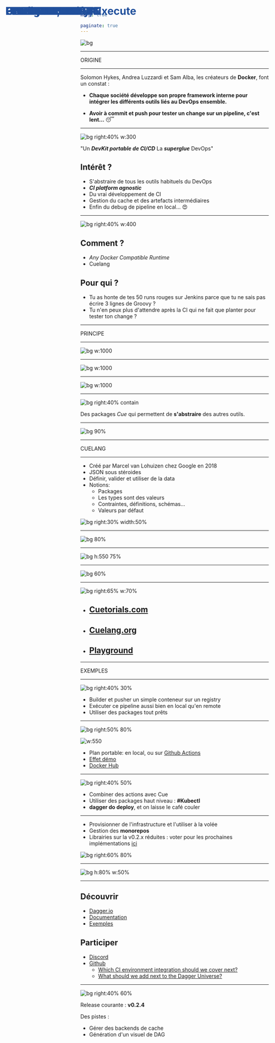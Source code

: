 ```yaml
---
marp: true

paginate: true
---
```

<style>
  
  section{
    background-image: url("ressources/images/background.png");
    background-size: cover;
    }
    
    h1 {
    color: #21509c;
    position: absolute;
    top: 20px; 
    left: 28px;
    font-weight: bold;
  }

  img[alt~="center"] {
    display: block;
    margin: 0 auto;
  }

  section li {
    line-height: 38px;
    font-size:26px
  }
  section.sommaire {
    background-image: url("ressources/images/rose_gauche.png");
  }

  section.sommaire ul li {
    line-height: 50px;
    font-size: 40px;
    position: relative;
    left: 250px;
  }

  section.sommaire>h1 {
    color: #21509c;
    position: absolute;
    top: 50px; 
    left: 350px;
    font-weight: bold;
  }

  section.part {
    background-image: url("ressources/images/background_part.png");
    background-size: cover;
    color: white;
    font-size: 150px;
    text-align: center;
  }

  section.part>p {
    color: white;
    position: absolute;
    top: 50%;
    left: 50%;
    font-weight: bold;
    transform: translate(-50%, -50%);
    background: #233a7b;
    width: max-content;

  }

  </style>



![bg](ressources/images/titre.png)

---
<!-- _class: part -->

ORIGINE

---
# UN BESOIN

Solomon Hykes, Andrea Luzzardi et Sam Alba, les créateurs de **Docker**, font un constat :

- **Chaque société développe son propre framework interne pour intégrer les différents outils liés au DevOps ensemble.**

- **Avoir à commit et push pour tester un change sur un pipeline, c'est lent...** :sleeping:

___
# UNE REPONSE


![bg right:40% w:300](ressources/images/dagger_logo.png)

"Un ***DevKit portable de CI/CD***
La ***superglue*** DevOps"

## **Intérêt ?**
- S'abstraire de tous les outils habituels du DevOps
- ***CI platform agnostic***
- Du vrai développement de CI
- Gestion du cache et des artefacts intermédiaires
- Enfin du debug de pipeline en local... :heart_eyes:

---

# DAGGER

![bg right:40% w:400 ](ressources/images/github.png)
## **Comment ?**
- *Any Docker Compatible Runtime*
- Cuelang

## **Pour qui ?**
- Tu as honte de tes 50 runs rouges sur Jenkins parce que tu ne sais pas écrire 3 lignes de Groovy ?
 - Tu n'en peux plus d'attendre après la CI qui ne fait que planter pour tester ton change ?
---

<!-- _class: part -->

PRINCIPE  

---

# LE DAG

![bg w:1000 ](ressources/images/dag_init.png)
___

# LE DAG

![bg w:1000 ](ressources/images/dag_nutella.png)
___

# LE DAG

![bg w:1000 ](ressources/images/dag_final.png)

---

# DES INGREDIENTS

![bg right:40% contain ](ressources/images/pkgs_dagger.png)

Des packages *Cue* qui permettent de **s'abstraire** des autres outils.


---

# UN PLAN

![bg 90% ](ressources/images/plan.png)

___

<!-- _class: part -->

CUELANG

---

# Configure, Unify, Execute

- Créé par Marcel van Lohuizen chez Google en 2018
- JSON sous stéroides
- Définir, valider et utiliser de la data
- Notions:
  - Packages
  - Les types sont des valeurs
  - Contraintes, définitions, schémas...
  - Valeurs par défaut

![bg right:30% width:50%](ressources/images/cuelogo.png)

---

# CUE RECETTE
![bg 80% ](ressources/images/cue1.png)

___

# CUE VALIDATION

![bg h:550 75% ](ressources/images/cue2.png)

___

# CUE GENERATION

![bg 60% ](ressources/images/cue3.png)

---

# POUR DEMARRER

![bg right:65% w:70% ](ressources/images/cuesummary.webp)

- ## [Cuetorials.com](https://cuetorials.com/introduction/)
- ## [Cuelang.org](https://cuelang.org/)
- ## [Playground](https://cuelang.org/play/#cue@export@cue)
___

<!-- _class: part -->

EXEMPLES
___

# BUILD, PUSH...

![bg right:40% 30%](ressources/images/dag_buildpush.png)

- Builder et pusher un simple conteneur sur un registry
- Exécuter ce pipeline aussi bien en local qu'en remote
- Utiliser des packages tout prêts
___

# BUILD, PUSH...

![bg right:50% 80% ](ressources/images/demo1.png)

![w:550](ressources/images/flask.png)
</br>

- Plan portable: en local, ou sur [Github Actions](https://github.com/arnaud-soulie/dagger_demo/actions/workflows/ci_demo2.yml)
- [Effet démo](http://localhost:12345)
- [Docker Hub](https://hub.docker.com/r/fgtech/demo2)

___

# ... & DEPLOY

![bg right:40% 50% ](ressources/images/dag_fullapp.png)

- Combiner des actions avec Cue
- Utiliser des packages haut niveau : **#Kubectl**
- **dagger do deploy**, et on laisse le café couler

___

# UN PEU PLUS LOIN

- Provisionner de l'infrastructure et l'utiliser à la volée
- Gestion des **monorepos**
- Librairies sur la v0.2.x réduites : voter pour les prochaines implémentations [ici](https://github.com/dagger/dagger/discussions/1922)

![bg right:60% 80% ](ressources/images/dag_demoEKS.png)

---

# UN PEU PLUS LOIN

![bg h:80% w:50%](ressources/images/codefinal.png)
___

# ET ENSUITE ?

## **Découvrir**

- [Dagger.io](https://dagger.io/)
- [Documentation](https://docs.dagger.io/)
- [Exemples](https://github.com/dagger/dagger/tree/main/pkg/universe.dagger.io/examples)

## **Participer**

- [Discord](https://discord.com/channels/707636530424053791/796905486145683506/955856707773407292)
- [Github](https://github.com/dagger/dagger)
  - [Which CI environment integration should we cover next?](https://github.com/dagger/dagger/discussions/1677)
  - [What should we add next to the Dagger Universe?](https://github.com/dagger/dagger/discussions/1922)
___

# ET ENSUITE ?

![bg right:40% 60%](ressources/images/stats.png)

Release courante : **v0.2.4**

Des pistes :

  
  - Gérer des backends de cache
  - Génération d'un visuel de DAG


